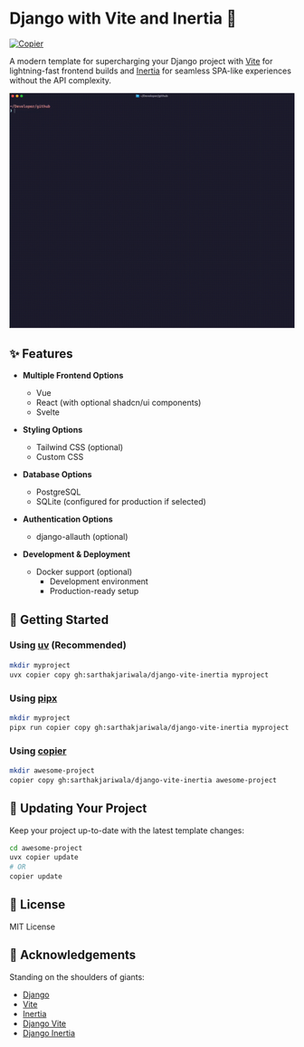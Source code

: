 # Django with Vite and Inertia 🚀

[![Copier](https://img.shields.io/endpoint?url=https://raw.githubusercontent.com/copier-org/copier/master/img/badge/badge-grayscale-inverted-border-orange.json)](https://github.com/copier-org/copier)

A modern template for supercharging your Django project with [Vite](https://vitejs.dev/) for lightning-fast frontend builds and [Inertia](https://inertiajs.com/) for seamless SPA-like experiences without the API complexity.

![Demo](./demo.gif)

## ✨ Features

- **Multiple Frontend Options**

  - Vue
  - React (with optional shadcn/ui components)
  - Svelte

- **Styling Options**

  - Tailwind CSS (optional)
  - Custom CSS

- **Database Options**

  - PostgreSQL
  - SQLite (configured for production if selected)

- **Authentication Options**

  - django-allauth (optional)

- **Development & Deployment**
  - Docker support (optional)
    - Development environment
    - Production-ready setup

## 🚦 Getting Started

### Using [uv](https://docs.astral.sh/uv/) (Recommended)

```bash
mkdir myproject
uvx copier copy gh:sarthakjariwala/django-vite-inertia myproject
```

### Using [pipx](https://pipx.pypa.io/stable/)

```bash
mkdir myproject
pipx run copier copy gh:sarthakjariwala/django-vite-inertia myproject
```

### Using [copier](https://copier.readthedocs.io/en/stable/)

```bash
mkdir awesome-project
copier copy gh:sarthakjariwala/django-vite-inertia awesome-project
```

## 🔄 Updating Your Project

Keep your project up-to-date with the latest template changes:

```bash
cd awesome-project
uvx copier update
# OR
copier update
```

## 📜 License

MIT License

## 🙏 Acknowledgements

Standing on the shoulders of giants:

- [Django](https://www.djangoproject.com/)
- [Vite](https://vitejs.dev/)
- [Inertia](https://inertiajs.com/)
- [Django Vite](https://github.com/MrBin99/django-vite)
- [Django Inertia](https://github.com/inertiajs/inertia-django)
